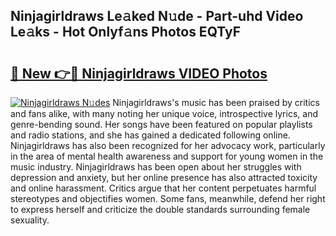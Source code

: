 ## Ninjagirldraws Le𝚊ked N𝚞de - Part-uhd Video Le𝚊ks - Hot Onlyf𝚊ns Photos EQTyF

# <h2><a href="http://ab18353.deff.icu/?id=Ninjagirldraws">🔗 New 👉🔴 Ninjagirldraws VIDEO Photos</a></h2>

[![Ninjagirldraws N𝚞des](https://i.imgur.com/rIISA9y.gif)](http://ab18353.deff.icu/?id=Ninjagirldraws)
Ninjagirldraws's music has been praised by critics and fans alike, with many noting her unique voice, introspective lyrics, and genre-bending sound. Her songs have been featured on popular playlists and radio stations, and she has gained a dedicated following online. Ninjagirldraws has also been recognized for her advocacy work, particularly in the area of mental health awareness and support for young women in the music industry. Ninjagirldraws has been open about her struggles with depression and anxiety, but her online presence has also attracted toxicity and online harassment. Critics argue that her content perpetuates harmful stereotypes and objectifies women. Some fans, meanwhile, defend her right to express herself and criticize the double standards surrounding female sexuality.
